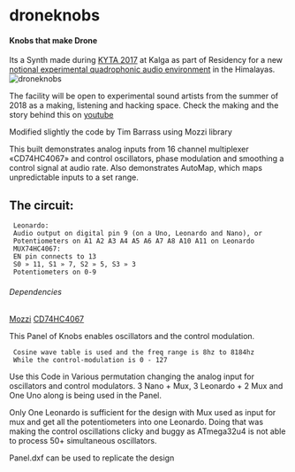 # droneknobs
#### Knobs that make Drone

Its a Synth made during [KYTA 2017](https://issuu.com/shazeb/docs/kyta_2017_catalog) at Kalga as part of Residency for a new [notional experimental quadrophonic audio environment](https://sound.codes/works/kyta-karma-quad/) in the Himalayas. 
![droneknobs](https://i.imgur.com/QMfgMAg.jpg)

The facility will be open to experimental sound artists from the summer of 2018 as a making,  listening and hacking space. 
Check the making and the story behind this on [youtube](https://www.youtube.com/watch?v=MHGiTG6djZ0)



Modified slightly the code by Tim Barrass using Mozzi library


This built demonstrates analog inputs from 16 channel multiplexer «CD74HC4067» and control oscillators, phase modulation and smoothing a control signal at audio rate. Also demonstrates AutoMap, which maps unpredictable inputs to a set range.
 
  ## The circuit:
     Leonardo: 
     Audio output on digital pin 9 (on a Uno, Leonardo and Nano), or 
     Potentiometers on A1 A2 A3 A4 A5 A6 A7 A8 A10 A11 on Leonardo
     MUX74HC4067:
     EN pin connects to 13
     S0 » 11, S1 » 7, S2 » 5, S3 » 3
     Potentiometers on 0-9
 
###### Dependencies 
[Mozzi](http://sensorium.github.com/Mozzi/)
[CD74HC4067](https://github.com/pAIgn10/MUX74HC4067)



This Panel of Knobs enables oscillators and the control modulation. 

     Cosine wave table is used and the freq range is 8hz to 8184hz
     While the control-modulation is 0 - 127

Use this Code in Various permutation changing the analog input for oscillators and control modulators.
3 Nano + Mux, 3 Leonardo + 2 Mux and One Uno along is being used in the Panel.

Only One Leonardo is sufficient for the design with Mux used as input for mux and get all the potentiometers into one Leonardo. Doing that was making the control oscillations clicky and buggy as ATmega32u4 is not able to process 50+ simultaneous oscillators.

Panel.dxf can be used to replicate the design
